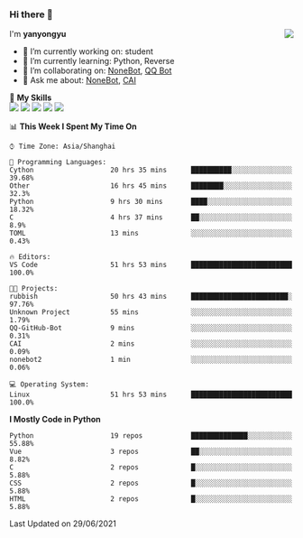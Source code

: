 ### Hi there 👋

<a href="#">
  <img align="right" src="https://github-readme-stats.vercel.app/api?username=yanyongyu&count_private=true&show_icons=true&bg_color=15,f2f7fd,E0EAFC" />
</a>

I'm **yanyongyu**

- 🔭 I’m currently working on: student
- 🌱 I’m currently learning: Python, Reverse
- 👯 I’m collaborating on: [NoneBot](https://github.com/nonebot), [QQ Bot](https://github.com/Mrs4s/go-cqhttp)
- 💬 Ask me about: [NoneBot](https://github.com/nonebot), [CAI](https://github.com/cscs181/CAI)

🌟 **My Skills**  
![](https://img.shields.io/badge/-Python-3e74a2?style=flat-square&logo=Python&logoColor=fff)
![](https://img.shields.io/badge/-Vue-4fc08d?style=flat-square&logo=Vue.js&logoColor=fff)
![](https://img.shields.io/badge/-Node.js-339933?style=flat-square&logo=Node.js&logoColor=fff)
![](https://img.shields.io/badge/-Docker-2496ED?style=flat-square&logo=Docker&logoColor=fff)
![](https://img.shields.io/badge/-Linux-000000?style=flat-square&logo=Linux&logoColor=fff)

<!--START_SECTION:waka-->
📊 **This Week I Spent My Time On** 

```text
⌚︎ Time Zone: Asia/Shanghai

💬 Programming Languages: 
Cython                   20 hrs 35 mins      ██████████░░░░░░░░░░░░░░░   39.68% 
Other                    16 hrs 45 mins      ████████░░░░░░░░░░░░░░░░░   32.3% 
Python                   9 hrs 30 mins       ████░░░░░░░░░░░░░░░░░░░░░   18.32% 
C                        4 hrs 37 mins       ██░░░░░░░░░░░░░░░░░░░░░░░   8.9% 
TOML                     13 mins             ░░░░░░░░░░░░░░░░░░░░░░░░░   0.43%

🔥 Editors: 
VS Code                  51 hrs 53 mins      █████████████████████████   100.0%

🐱‍💻 Projects: 
rubbish                  50 hrs 43 mins      ████████████████████████░   97.76% 
Unknown Project          55 mins             ░░░░░░░░░░░░░░░░░░░░░░░░░   1.79% 
QQ-GitHub-Bot            9 mins              ░░░░░░░░░░░░░░░░░░░░░░░░░   0.31% 
CAI                      2 mins              ░░░░░░░░░░░░░░░░░░░░░░░░░   0.09% 
nonebot2                 1 min               ░░░░░░░░░░░░░░░░░░░░░░░░░   0.06%

💻 Operating System: 
Linux                    51 hrs 53 mins      █████████████████████████   100.0%

```

**I Mostly Code in Python** 

```text
Python                   19 repos            ██████████████░░░░░░░░░░░   55.88% 
Vue                      3 repos             ██░░░░░░░░░░░░░░░░░░░░░░░   8.82% 
C                        2 repos             █░░░░░░░░░░░░░░░░░░░░░░░░   5.88% 
CSS                      2 repos             █░░░░░░░░░░░░░░░░░░░░░░░░   5.88% 
HTML                     2 repos             █░░░░░░░░░░░░░░░░░░░░░░░░   5.88%

```



 Last Updated on 29/06/2021
<!--END_SECTION:waka-->
